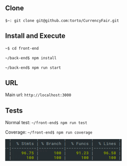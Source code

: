 ## Clone

`$~: git clone git@github.com:torto/CurrencyFair.git`

## Install and Execute

`~$ cd front-end`

`~/back-end$ npm install`

`~/back-end$ npm run start`


## URL

Main url: `http://localhost:3000`


## Tests

Normal test: `~/front-end$ npm run test`

Coverage: `~/front-end$ npm run coverage`

![Coverage front-end](../coverage-front.png)
